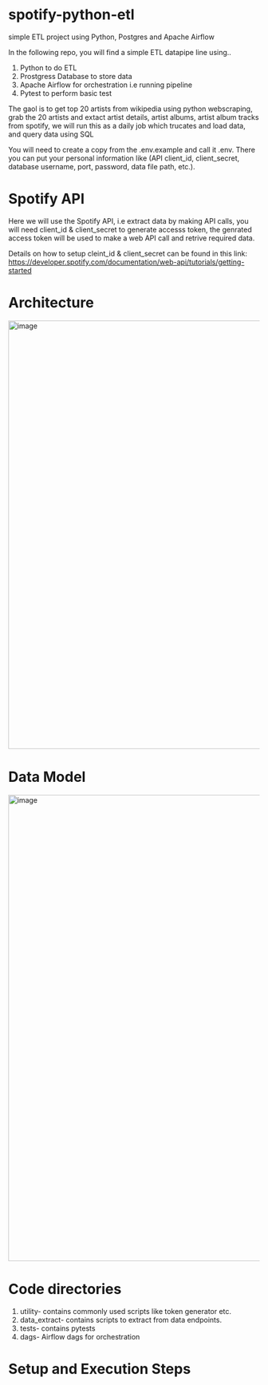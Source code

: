 # spotify-python-etl
simple ETL project using Python, Postgres and Apache Airflow 


In the following repo, you will find a simple ETL datapipe line using..
1) Python to do ETL
2) Prostgress Database to store data
3) Apache Airflow for orchestration i.e running pipeline
4) Pytest to perform basic test

The gaol is to get top 20 artists from wikipedia using python webscraping, grab the 20 artists and extact artist details, artist albums, artist album tracks from spotify, we will run this as a daily job which trucates and load data, and query data using SQL

You will need to create a copy from the .env.example and call it .env. There you can put your personal information like (API client_id, client_secret, database username, port, password, data file path, etc.). 

# Spotify API
Here we will use the Spotify API, i.e extract data by making API calls, you will need client_id & client_secret to generate accesss token, the genrated access token will be used to make a web API call and retrive required data.

Details on how to setup cleint_id & client_secret can be found in this link: https://developer.spotify.com/documentation/web-api/tutorials/getting-started

# Architecture
<img width="858" alt="image" src="https://github.com/KBR0551/spotify-python-etl/assets/98926998/41c1f332-c5ee-4378-8210-5a9b6e162d75">



# Data Model

<img width="934" alt="image" src="https://github.com/KBR0551/spotify-python-etl/assets/98926998/7464dd1c-9d89-44cc-8aa0-c2b902a48ab3">

# Code directories
1) utility- contains commonly used scripts like token generator etc.
2) data_extract- contains scripts to extract from data endpoints.
3) tests- contains pytests
4) dags- Airflow dags for orchestration

# Setup and Execution Steps
